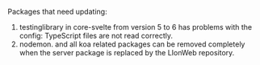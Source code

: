 Packages that need updating:

1. testinglibrary in core-svelte from version 5 to 6 has problems with the config: TypeScript files are not read correctly. 
3. nodemon. and all koa related packages can be removed completely when the server package is replaced by the LIonWeb repository.
